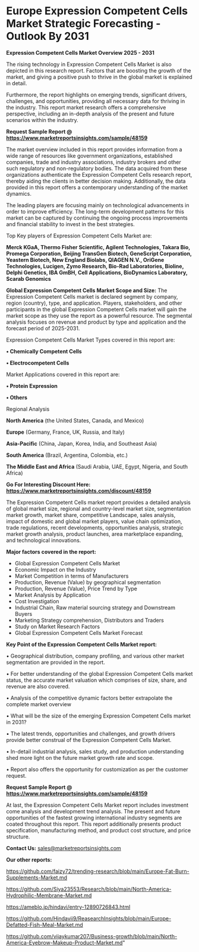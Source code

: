 # Europe Expression Competent Cells Market Strategic Forecasting - Outlook By 2031

<Strong> Expression Competent Cells Market Overview 2025 - 2031</strong>

The rising technology in Expression Competent Cells Market is also depicted in this research report. Factors that are boosting the growth of the market, and giving a positive push to thrive in the global market is explained in detail.

Furthermore, the report highlights on emerging trends, significant drivers, challenges, and opportunities, providing all necessary data for thriving in the industry. This report market research offers a comprehensive perspective, including an in-depth analysis of the present and future scenarios within the industry.

<strong>Request Sample Report @ <a href=https://www.marketreportsinsights.com/sample/48159>https://www.marketreportsinsights.com/sample/48159</a></strong>

The market overview included in this report provides information from a wide range of resources like government organizations, established companies, trade and industry associations, industry brokers and other such regulatory and non-regulatory bodies. The data acquired from these organizations authenticate the Expression Competent Cells research report, thereby aiding the clients in better decision making. Additionally, the data provided in this report offers a contemporary understanding of the market dynamics.

The leading players are focusing mainly on technological advancements in order to improve efficiency. The long-term development patterns for this market can be captured by continuing the ongoing process improvements and financial stability to invest in the best strategies.

Top Key players of Expression Competent Cells Market are:

<strong>Merck KGaA, Thermo Fisher Scientific, Agilent Technologies, Takara Bio, Promega Corporation, Beijing TransGen Biotech, GeneScript Corporation, Yeastern Biotech, New England Biolabs, QIAGEN N.V., OriGene Technologies, Lucigen, Zymo Research, Bio-Rad Laboratories, Bioline, Delphi Genetics, IBA GmBH, Cell Applications, BioDynamics Laboratory, Scarab Genomics</strong>

<strong><b>Global Expression Competent Cells Market Scope and Size:</b></strong>
The Expression Competent Cells market is declared segment by company, region (country), type, and application. Players, stakeholders, and other participants in the global Expression Competent Cells market will gain the market scope as they use the report as a powerful resource. The segmental analysis focuses on revenue and product by type and application and the forecast period of 2025-2031.

Expression Competent Cells Market Types covered in this report are:

<strong>•  Chemically Competent Cells

•  Electrocompetent Cells</strong>

Market Applications covered in this report are:

<strong>•  Protein Expression

•  Others</strong> 

Regional Analysis

<strong>North America</strong> (the United States, Canada, and Mexico)

<strong>Europe</strong> (Germany, France, UK, Russia, and Italy)

<strong>Asia-Pacific</strong> (China, Japan, Korea, India, and Southeast Asia)

<strong>South America</strong> (Brazil, Argentina, Colombia, etc.)

<strong>The Middle East and Africa</strong> (Saudi Arabia, UAE, Egypt, Nigeria, and South Africa)

<strong>Go For Interesting Discount Here: <a href=https://www.marketreportsinsights.com/discount/48159>https://www.marketreportsinsights.com/discount/48159</a></strong>

The Expression Competent Cells market report provides a detailed analysis of global market size, regional and country-level market size, segmentation market growth, market share, competitive Landscape, sales analysis, impact of domestic and global market players, value chain optimization, trade regulations, recent developments, opportunities analysis, strategic market growth analysis, product launches, area marketplace expanding, and technological innovations.

<strong><b>Major factors covered in the report:</b></strong>
<ul>
  <li>Global Expression Competent Cells Market </li>
  <li>Economic Impact on the Industry</li>
  <li>Market Competition in terms of Manufacturers</li>
  <li>Production, Revenue (Value) by geographical segmentation</li>
  <li>Production, Revenue (Value), Price Trend by Type</li>
  <li>Market Analysis by Application</li>
  <li>Cost Investigation</li>
  <li>Industrial Chain, Raw material sourcing strategy and Downstream Buyers</li>
  <li>Marketing Strategy comprehension, Distributors and Traders</li>
  <li>Study on Market Research Factors</li>
  <li>Global Expression Competent Cells Market Forecast</li>
</ul>

<strong><b>Key Point of the Expression Competent Cells Market report:</b></strong>

• Geographical distribution, company profiling, and various other market segmentation are provided in the report.

• For better understanding of the global Expression Competent Cells market status, the accurate market valuation which comprises of size, share, and revenue are also covered.

• Analysis of the competitive dynamic factors better extrapolate the complete market overview

• What will be the size of the emerging Expression Competent Cells market in 2031?

• The latest trends, opportunities and challenges, and growth drivers provide better construal of the Expression Competent Cells Market.

• In-detail industrial analysis, sales study, and production understanding shed more light on the future market growth rate and scope.

• Report also offers the opportunity for customization as per the customer request.

<strong>Request Sample Report @ <a href=https://www.marketreportsinsights.com/sample/48159>https://www.marketreportsinsights.com/sample/48159</a></strong>

At last, the Expression Competent Cells Market report includes investment come analysis and development trend analysis. The present and future opportunities of the fastest growing international industry segments are coated throughout this report. This report additionally presents product specification, manufacturing method, and product cost structure, and price structure.

<strong>Contact Us:</strong>
sales@marketreportsinsights.com

<strong>Our other reports:</strong>

<a href=https://github.com/faizy72/trending-research/blob/main/Europe-Fat-Burn-Supplements-Market.md>https://github.com/faizy72/trending-research/blob/main/Europe-Fat-Burn-Supplements-Market.md</a>

<a href=https://github.com/Siya23553/Research/blob/main/North-America-Hydrophilic-Membrane-Market.md>https://github.com/Siya23553/Research/blob/main/North-America-Hydrophilic-Membrane-Market.md</a>

<a href=https://ameblo.jp/hindavi/entry-12890726843.html>https://ameblo.jp/hindavi/entry-12890726843.html</a>

<a href=https://github.com/Hindavii9/ReasearchInsights/blob/main/Europe-Defatted-Fish-Meal-Market.md>https://github.com/Hindavii9/ReasearchInsights/blob/main/Europe-Defatted-Fish-Meal-Market.md</a>

<a href=https://github.com/vijaykumar207/Business-growth/blob/main/North-America-Eyebrow-Makeup-Product-Market.md>https://github.com/vijaykumar207/Business-growth/blob/main/North-America-Eyebrow-Makeup-Product-Market.md</a>"
